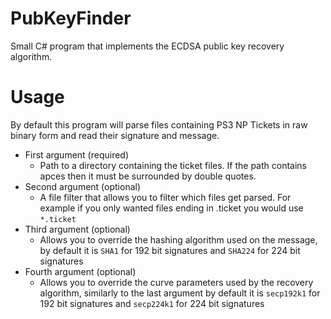 # PubKeyFinder
Small C# program that implements the ECDSA public key recovery algorithm.

# Usage
By default this program will parse files containing PS3 NP Tickets in raw binary form and read their signature and message. 

* First argument (required)
  * Path to a directory containing the ticket files. If the path contains apces then it must be surrounded by double quotes.
* Second argument (optional)
  * A file filter that allows you to filter which files get parsed. For example if you only wanted files ending in .ticket you would use `*.ticket`
* Third argument (optional)
  * Allows you to override the hashing algorithm used on the message, by default it is `SHA1` for 192 bit signatures and `SHA224` for 224 bit signatures
* Fourth argument (optional)
  * Allows you to override the curve parameters used by the recovery algorithm, similarly to the last argument by default it is `secp192k1` for 192 bit signatures 
  and `secp224k1` for 224 bit signatures
